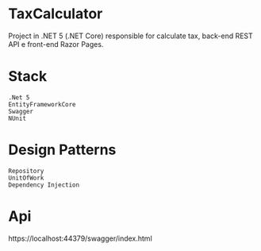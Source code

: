 # TaxCalculator


Project in .NET 5 (.NET Core) responsible for calculate tax, back-end REST API e front-end Razor Pages.


# Stack
```shell
.Net 5
EntityFrameworkCore
Swagger
NUnit 
```



# Design Patterns

```shell
Repository
UnitOfWork
Dependency Injection
```

# Api
https://localhost:44379/swagger/index.html

